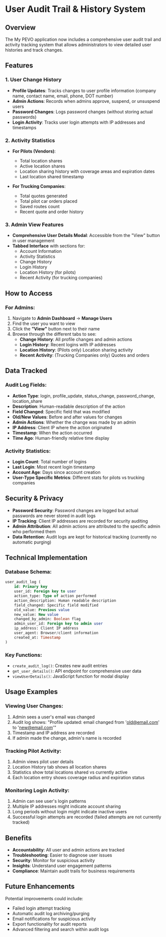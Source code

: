 # User Audit Trail & History System

## Overview

The My PEVO application now includes a comprehensive user audit trail and activity tracking system that allows administrators to view detailed user histories and track changes.

## Features

### 1. User Change History
- **Profile Updates**: Tracks changes to user profile information (company name, contact name, email, phone, DOT number)
- **Admin Actions**: Records when admins approve, suspend, or unsuspend users
- **Password Changes**: Logs password changes (without storing actual passwords)
- **Login Activity**: Tracks user login attempts with IP addresses and timestamps

### 2. Activity Statistics
- **For Pilots (Vendors)**:
  - Total location shares
  - Active location shares
  - Location sharing history with coverage areas and expiration dates
  - Last location shared timestamp

- **For Trucking Companies**:
  - Total quotes generated
  - Total pilot car orders placed
  - Saved routes count
  - Recent quote and order history

### 3. Admin View Features
- **Comprehensive User Details Modal**: Accessible from the "View" button in user management
- **Tabbed Interface** with sections for:
  - Account Information
  - Activity Statistics
  - Change History
  - Login History
  - Location History (for pilots)
  - Recent Activity (for trucking companies)

## How to Access

### For Admins:
1. Navigate to **Admin Dashboard** → **Manage Users**
2. Find the user you want to view
3. Click the **"View"** button next to their name
4. Browse through the different tabs to see:
   - **Change History**: All profile changes and admin actions
   - **Login History**: Recent logins with IP addresses
   - **Location History**: (Pilots only) Location sharing activity
   - **Recent Activity**: (Trucking Companies only) Quotes and orders

## Data Tracked

### Audit Log Fields:
- **Action Type**: login, profile_update, status_change, password_change, location_share
- **Description**: Human-readable description of the action
- **Field Changed**: Specific field that was modified
- **Old/New Values**: Before and after values for changes
- **Admin Actions**: Whether the change was made by an admin
- **IP Address**: Client IP where the action originated
- **Timestamp**: When the action occurred
- **Time Ago**: Human-friendly relative time display

### Activity Statistics:
- **Login Count**: Total number of logins
- **Last Login**: Most recent login timestamp
- **Account Age**: Days since account creation
- **User-Type Specific Metrics**: Different stats for pilots vs trucking companies

## Security & Privacy

- **Password Security**: Password changes are logged but actual passwords are never stored in audit logs
- **IP Tracking**: Client IP addresses are recorded for security auditing
- **Admin Attribution**: All admin actions are attributed to the specific admin who performed them
- **Data Retention**: Audit logs are kept for historical tracking (currently no automatic purging)

## Technical Implementation

### Database Schema:
```sql
user_audit_log (
    id: Primary key
    user_id: Foreign key to user
    action_type: Type of action performed
    action_description: Human readable description
    field_changed: Specific field modified
    old_value: Previous value
    new_value: New value
    changed_by_admin: Boolean flag
    admin_user_id: Foreign key to admin user
    ip_address: Client IP address
    user_agent: Browser/client information
    created_at: Timestamp
)
```

### Key Functions:
- `create_audit_log()`: Creates new audit entries
- `get_user_details()`: API endpoint for comprehensive user data
- `viewUserDetails()`: JavaScript function for modal display

## Usage Examples

### Viewing User Changes:
1. Admin sees a user's email was changed
2. Audit log shows: "Profile updated: email changed from 'old@email.com' to 'new@email.com'"
3. Timestamp and IP address are recorded
4. If admin made the change, admin's name is recorded

### Tracking Pilot Activity:
1. Admin views pilot user details
2. Location History tab shows all location shares
3. Statistics show total locations shared vs currently active
4. Each location entry shows coverage radius and expiration status

### Monitoring Login Activity:
1. Admin can see user's login patterns
2. Multiple IP addresses might indicate account sharing
3. Long periods without login might indicate inactive users
4. Successful login attempts are recorded (failed attempts are not currently tracked)

## Benefits

- **Accountability**: All user and admin actions are tracked
- **Troubleshooting**: Easier to diagnose user issues
- **Security**: Monitor for suspicious activity
- **Insights**: Understand user engagement patterns
- **Compliance**: Maintain audit trails for business requirements

## Future Enhancements

Potential improvements could include:
- Failed login attempt tracking
- Automatic audit log archiving/purging
- Email notifications for suspicious activity
- Export functionality for audit reports
- Advanced filtering and search within audit logs 